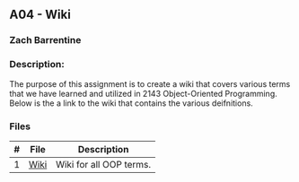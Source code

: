 ## A04 - Wiki
### Zach Barrentine
### Description:

The purpose of this assignment is to create a wiki that covers various terms that we have learned and
utilized in 2143 Object-Oriented Programming. Below is the a link to the wiki that contains the various deifnitions.

### Files

|   #   | File             | Description                                        |
| :---: | ---------------- | -------------------------------------------------- |
|   1   | [Wiki](https://github.com/ZachBarrentine/2143-OOP/wiki)         | Wiki for all OOP terms.      |

